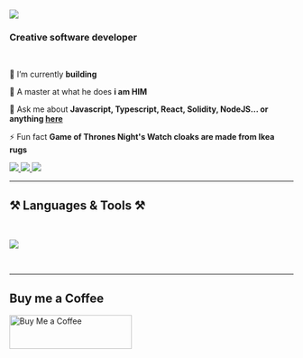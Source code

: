 
<h1 align="left">
    <img src="https://readme-typing-svg.herokuapp.com/?font=Righteous&size=35&center=true&vCenter=true&width=500&height=70&duration=4000&lines=Hi+There!+👋;+I'm+Caleb+!;" />
</h1>

<h3 align="left">Creative software developer</h3>

<br/>

<div align="left">
 
 🔭 I’m currently **building**
 
 🌱 A master at what he does **i am HIM**

💬 Ask me about **Javascript, Typescript, React, Solidity, NodeJS... or anything [here](kalejaiyecaleb@gmail.com)**

⚡ Fun fact **Game of Thrones Night's Watch cloaks are made from Ikea rugs**

 </div>
 
<div align="left"> 
  <a href="mailto:kalejaiyecaleb@gmail.com">
    <img src="https://img.shields.io/badge/Gmail-333333?style=for-the-badge&logo=gmail&logoColor=red" />
  </a>
  <a href="#" target="_blank">
    <img src="https://img.shields.io/badge/LinkedIn-0077B5?style=for-the-badge&logo=linkedin&logoColor=white" target="_blank" />
  </a>
  <a href="rapto.vercel.app" target="_blank">
     <img src="https://img.shields.io/badge/Portfolio-FF5722?style=for-the-badge&logo=todoist&logoColor=white" target="_blank" /> <!-- sqlite, safari, google-chrome are other good icon options -->
  </a>
</div>

 <hr/>
 
<h2 align="left">⚒️ Languages & Tools ⚒️</h2>
<br/>
<div align="left">
    
<img src="https://skillicons.dev/icons?i=javascript,typescript,react,tailwind,nodejs,express,solidity,php" width={100}/><br>
</div>

<br/>
<hr/>

<div align="left">
  <h2>Buy me a Coffee</h2>
  <a href="https://buymeacoffee.com/heyrapto" target="_blank" style="text-decoration: none;">
    <img 
      src="https://cdn.buymeacoffee.com/buttons/v2/default-yellow.png" 
      alt="Buy Me a Coffee" 
      style="height: 60px; width: 217px;" />
  </a>
</div>
